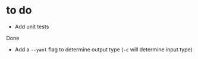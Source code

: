 # to do

- Add unit tests

Done

- Add a `--yaml` flag to determine output type (`-c` will determine input type)
